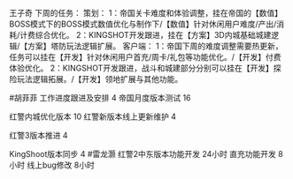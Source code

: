王子奇
下周的任务：
策划：
1：帝国关卡难度和体验调整，挂在帝国的【数值】BOSS模式下的BOSS模式数值优化与制作下/【数值】针对休闲用户难度/产出/消耗/计费综合优化。
2：KINGSHOT开发跟进，挂在【方案】3D内城基础城建逻辑/【方案】塔防玩法逻辑扩展。
客户端：
1：帝国下周的难度调整需要热更新，任务可以挂在【开发】针对休闲用户首充/周卡/礼包等功能优化。/【开发】付费体验优化。
2：KINGSHOT开发跟进，战斗和城建部分分别可以挂在【开发】探险玩法逻辑拓展。/【开发】领地扩展与其他功能。

#胡菲菲 
工作进度跟进及安排   4
帝国月度版本测试 16

红警内城优化版本  10
红警新版本线上更新维护 4

红警3版本推进 4

KingShoot版本同步  4
#雷龙灏 
红警2中东版本功能开发  24小时
直充功能开发      8小时
线上bug修改       8小时
